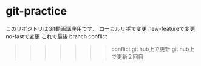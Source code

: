 # git-practice
このリポジトリはGit動画講座用です．
ローカルリポで変更
new-featureで変更
no-fastで変更 これで最後
branch conflict
>>>>>>> conflict
git hub上で更新
git hub上で更新２回目
